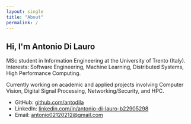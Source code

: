 ```yaml
---
layout: single
title: "About"
permalink: /
---
```


## Hi, I'm Antonio Di Lauro

MSc student in Information Engineering at the University of Trento (Italy).  
Interests: Software Engineering, Machine Learning, Distributed Systems, High Performance Computing.

Currently working on academic and applied projects involving Computer Vision, Digital Signal Processing, Networking/Security, and HPC.

- GitHub: [github.com/antodila](https://github.com/antodila)
- LinkedIn: [linkedin.com/in/antonio-di-lauro-b22905298](https://www.linkedin.com/in/antonio-di-lauro-b22905298)
- Email: [antonio02120212@gmail.com](mailto:antonio02120212@gmail.com)
